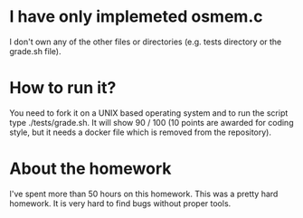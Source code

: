 # I have only implemeted osmem.c

I don't own any of the other files or directories (e.g. tests directory or the grade.sh file).

# How to run it?

You need to fork it on a UNIX based operating system and to run the script type ./tests/grade.sh.
It will show 90 / 100 (10 points are awarded for coding style, but it needs a docker file which is removed from the repository).

# About the homework

I've spent more than 50 hours on this homework. This was a pretty hard homework. It is very hard to find bugs without proper tools.